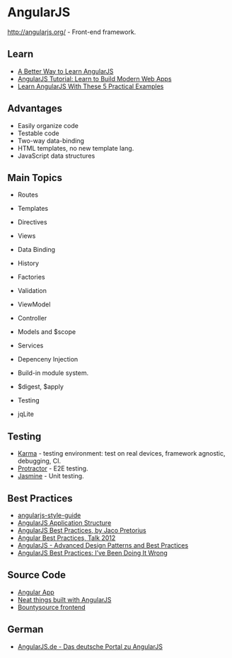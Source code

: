 # AngularJS

http://angularjs.org/ - Front-end framework.

## Learn
* [A Better Way to Learn AngularJS](http://www.thinkster.io/pick/51d287681e4b9c9098000013/a-better-way-to-learn-angularjs)
* [AngularJS Tutorial: Learn to Build Modern Web Apps](http://www.thinkster.io/pick/GUIDJbpIie/angularjs-tutorial-learn-to-build-modern-web-apps)
* [Learn AngularJS With These 5 Practical Examples](http://tutorialzine.com/2013/08/learn-angularjs-5-examples/)

## Advantages
* Easily organize code
* Testable code
* Two-way data-binding
* HTML templates, no new template lang.
* JavaScript data structures

## Main Topics

* Routes
* Templates
* Directives
* Views
* Data Binding
* History
* Factories
* Validation


* ViewModel
* Controller 
* Models and $scope
* Services
* Depenceny Injection


* Build-in module system.
* $digest, $apply
* Testing
* jqLite


## Testing
* [Karma](http://karma-runner.github.io) - testing environment: test on real devices, framework agnostic, debugging, CI.
* [Protractor](http://angular.github.io/protractor) - E2E testing.
* [Jasmine](http://jasmine.github.io/) - Unit testing.

## Best Practices
* [angularjs-style-guide](https://github.com/mgechev/angularjs-style-guide)
* [AngularJS Application Structure](https://docs.google.com/presentation/d/1PgW0y9sg8tbLYrO5cXRVwepdYFZ_dxV3qb6kTOyt5Ec/edit?pli=1#slide=id.p)
* [AngularJS Best Practices, by Jaco Pretorius](http://www.jacopretorius.net/2013/07/angularjs-best-practices.html)
* [Angular Best Practices, Talk 2012](http://fastandfluid.com/PublicDownloads/AngularBestPractices_2012-12-11.pdf)
* [AngularJS - Advanced Design Patterns and Best Practices](http://trochette.github.io/Angular-Design-Patterns-Best-Practices/#/intro)
* [AngularJS Best Practices: I’ve Been Doing It Wrong](http://blog.artlogic.com/2013/05/02/ive-been-doing-it-wrong-part-1-of-3/)

## Source Code
* [Angular App](https://github.com/angular-app/angular-app/)
* [Neat things built with AngularJS](http://builtwith.angularjs.org/)
* [Bountysource frontend](https://github.com/bountysource/frontend)

## German
* [AngularJS.de - Das deutsche Portal zu AngularJS](http://angularjs.de/)
